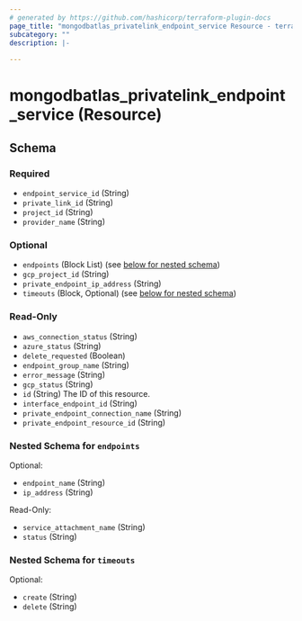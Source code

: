 ```yaml
---
# generated by https://github.com/hashicorp/terraform-plugin-docs
page_title: "mongodbatlas_privatelink_endpoint_service Resource - terraform-provider-mongodbatlas"
subcategory: ""
description: |-
  
---
```


# mongodbatlas_privatelink_endpoint_service (Resource)





<!-- schema generated by tfplugindocs -->
## Schema

### Required

- `endpoint_service_id` (String)
- `private_link_id` (String)
- `project_id` (String)
- `provider_name` (String)

### Optional

- `endpoints` (Block List) (see [below for nested schema](#nestedblock--endpoints))
- `gcp_project_id` (String)
- `private_endpoint_ip_address` (String)
- `timeouts` (Block, Optional) (see [below for nested schema](#nestedblock--timeouts))

### Read-Only

- `aws_connection_status` (String)
- `azure_status` (String)
- `delete_requested` (Boolean)
- `endpoint_group_name` (String)
- `error_message` (String)
- `gcp_status` (String)
- `id` (String) The ID of this resource.
- `interface_endpoint_id` (String)
- `private_endpoint_connection_name` (String)
- `private_endpoint_resource_id` (String)

<a id="nestedblock--endpoints"></a>
### Nested Schema for `endpoints`

Optional:

- `endpoint_name` (String)
- `ip_address` (String)

Read-Only:

- `service_attachment_name` (String)
- `status` (String)


<a id="nestedblock--timeouts"></a>
### Nested Schema for `timeouts`

Optional:

- `create` (String)
- `delete` (String)
